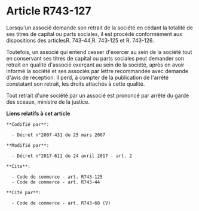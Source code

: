 # Article R743-127

Lorsqu'un associé demande son retrait de la société en cédant la totalité de ses titres de capital ou parts sociales, il est
procédé conformément aux dispositions des articlesR. 743-44,R. 743-125 et R. 743-126.

Toutefois, un associé qui entend cesser d'exercer au sein de la société tout en conservant ses titres de capital ou parts
sociales peut demander son retrait en qualité d'associé exerçant au sein de la société, après en avoir informé la société et
ses associés par lettre recommandée avec demande d'avis de réception. Il perd, à compter de la publication de l'arrêté
constatant son retrait, les droits attachés à cette qualité.

Tout retrait d'une société par un associé est prononcé par arrêté du garde des sceaux, ministre de la justice.

**Liens relatifs à cet article**

	**Codifié par**:

	  - Décret n°2007-431 du 25 mars 2007

	**Modifié par**:

	  - Décret n°2017-611 du 24 avril 2017 - art. 2

	**Cite**:

	  - Code de commerce - art. R743-125
	  - Code de commerce - art. R743-44

	**Cité par**:

	  - Code de commerce - art. R743-68 (V)
